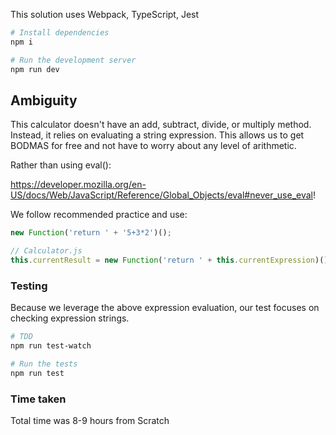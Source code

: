 This solution uses Webpack, TypeScript, Jest

```bash
# Install dependencies
npm i

# Run the development server
npm run dev
```

## Ambiguity

This calculator doesn't have an add, subtract, divide, or multiply method. Instead, it relies on evaluating a string expression. This allows us to get BODMAS for free and not have to worry about any level of arithmetic.

Rather than using eval():

https://developer.mozilla.org/en-US/docs/Web/JavaScript/Reference/Global_Objects/eval#never_use_eval!

We follow recommended practice and use:

```javascript
new Function('return ' + '5+3*2')();

// Calculator.js
this.currentResult = new Function('return ' + this.currentExpression)();
```

### Testing

Because we leverage the above expression evaluation, our test focuses on checking expression strings.

```bash
# TDD
npm run test-watch

# Run the tests
npm run test
```

### Time taken

Total time was 8-9 hours from Scratch
